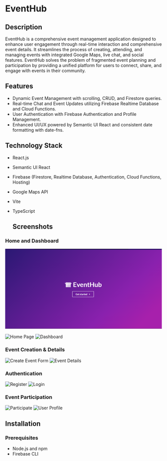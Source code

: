 # EventHub

## Description

EventHub is a comprehensive event management application designed to enhance user engagement through real-time interaction and comprehensive event details. It streamlines the process of creating, attending, and managing events with integrated Google Maps, live chat, and social features. EventHub solves the problem of fragmented event planning and participation by providing a unified platform for users to connect, share, and engage with events in their community.

## Features

- Dynamic Event Management with scrolling, CRUD, and Firestore queries.
- Real-time Chat and Event Updates utilizing Firebase Realtime Database and Cloud Functions.
- User Authentication with Firebase Authentication and Profile Management.
- Enhanced UI/UX powered by Semantic UI React and consistent date formatting with date-fns.

## Technology Stack

- React.js
- Semantic UI React
- Firebase (Firestore, Realtime Database, Authentication, Cloud Functions, Hosting)
- Google Maps API
- Vite
- TypeScript

  ## Screenshots

### Home and Dashboard
![Screenshot 1](screenshots/Screenshot%201.png)

![Home Page]([screenshots/Screenshot-1.jpg](https://github.com/p25cs0012-daisy/eventhub/blob/main/screenshots/Screenshot%201.png))
![Dashboard](screenshots/Screenshot-2.jpg)

### Event Creation & Details
![Create Event Form](screenshots/Screenshot-3.jpg)
![Event Details](screenshots/Screenshot-4.jpg)

### Authentication
![Register](screenshots/Screenshot-5.jpg)
![Login](screenshots/Screenshot-6.jpg)

### Event Participation
![Participate](screenshots/Screenshot-7.jpg)
![User Profile](screenshots/Screenshot-8.jpg)


## Installation

### Prerequisites

- Node.js and npm
- Firebase CLI
